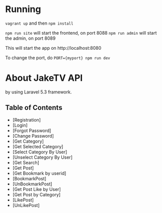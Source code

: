 # Running

`vagrant up` and then `npm install`

`npm run site` will start the frontend, on port 8088
`npm run admin` will start the admin, on port 8089

This will start the app on http://localhost:8080

To change the port, do `PORT={myport} npm run dev`

# About JakeTV API

by using Laravel 5.3 framework.

## Table of Contents
- [Registration]
- [Login]
- [Forgot Password]
- [Change Password]
- [Get Category]
- [Get Selected Category]
- [Select Category By User]
- [Unselect Category By User]
- [Get Search]
- [Get Post]
- [Get Bookmark by userid]
- [BookmarkPost]
- [UnBookmarkPost]
- [Get Post Like by User]
- [Get Post by Category]
- [LikePost]
- [UnLikePost]
